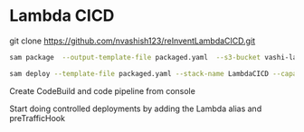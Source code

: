 # Lambda CICD 

git clone https://github.com/nvashish123/reInventLambdaCICD.git

```bash
sam package  --output-template-file packaged.yaml  --s3-bucket vashi-lambda-code
```


```bash
sam deploy --template-file packaged.yaml --stack-name LambdaCICD --capabilities CAPABILITY_IAM
```


Create CodeBuild and code pipeline from console

Start doing controlled deployments by adding the Lambda alias and preTrafficHook


